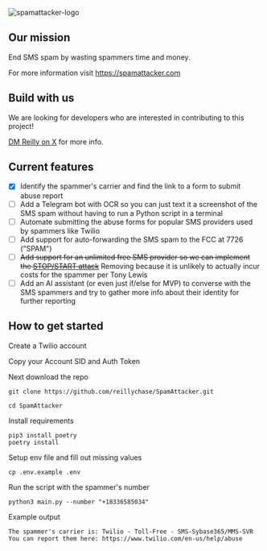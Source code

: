 ![spamattacker-logo](https://github.com/reillychase/SpamAttacker/assets/17455708/462faebc-c78b-460c-b687-a7ce6247fabf)
## Our mission
End SMS spam by wasting spammers time and money. 

For more information visit https://spamattacker.com

## Build with us
We are looking for developers who are interested in contributing to this project!

[DM Reilly on X](https://x.com/_rchase_/) for more info.

## Current features

- [x] Identify the spammer's carrier and find the link to a form to submit abuse report
- [ ] Add a Telegram bot with OCR so you can just text it a screenshot of the SMS spam without having to run a Python script in a terminal
- [ ] Automate submitting the abuse forms for popular SMS providers used by spammers like Twilio
- [ ] Add support for auto-forwarding the SMS spam to the FCC at 7726 ("SPAM")
- [ ] ~~Add support for an unlimited free SMS provider so we can implement the [STOP/START attack](https://x.com/_rchase_/status/1761165629724246368?s=20)~~ Removing because it is unlikely to actually incur costs for the spammer per Tony Lewis
- [ ] Add an AI assistant (or even just if/else for MVP) to converse with the SMS spammers and try to gather more info about their identity for further reporting

## How to get started
Create a Twilio account

Copy your Account SID and Auth Token

Next download the repo
```
git clone https://github.com/reillychase/SpamAttacker.git
```
```
cd SpamAttacker
```
Install requirements
```
pip3 install poetry
poetry install
```
Setup env file and fill out missing values
```
cp .env.example .env
```

Run the script with the spammer's number
```
python3 main.py --number "+18336585034"
```
Example output
```
The spammer's carrier is: Twilio - Toll-Free - SMS-Sybase365/MMS-SVR
You can report them here: https://www.twilio.com/en-us/help/abuse
```


